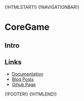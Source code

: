 {!HTMLSTART!}
{!NAVIGATIONBAR!}

# CoreGame

## Intro 

## Links

* [Documentation](./doxygen/index.html)
* [Blog Posts](./posts/)
* [Gihub Page](https://www.github.com/AmazingCow-Game-Core/CoreGame/)


{!FOOTER!}
{!HTMLEND!}
